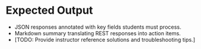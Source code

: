 # Expected Output

- JSON responses annotated with key fields students must process.
- Markdown summary translating REST responses into action items.
- [TODO: Provide instructor reference solutions and troubleshooting tips.]
